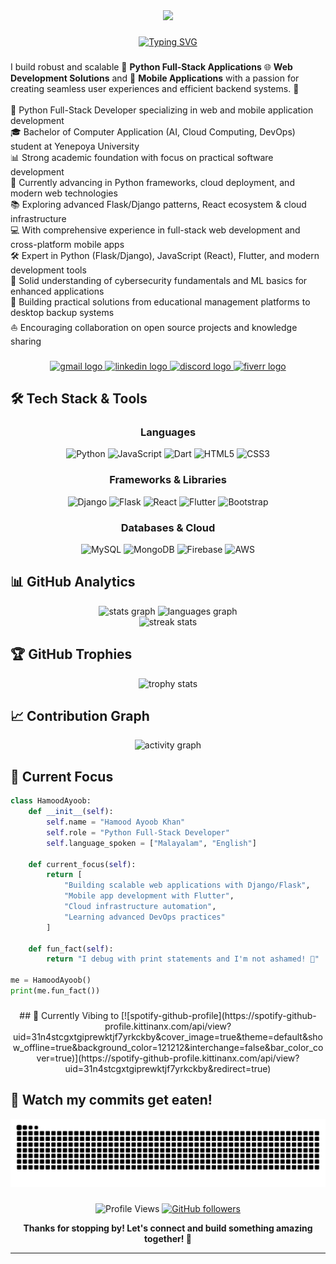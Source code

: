 <div align="center">
  <img height="200" src="https://i.ibb.co/Jw0csh9c/header-1.png"  />
</div>

###

<div align="center">
  
  [![Typing SVG](https://readme-typing-svg.herokuapp.com?font=Fira+Code&pause=1000&color=9745F5&center=true&vCenter=true&width=435&lines=Python+Full-Stack+Developer;Django+%26+Flask+Expert;Mobile+App+Developer;Cloud+Enthusiast;Always+Learning+New+Things)](https://git.io/typing-svg)
  
</div>

###

<p align="left">I build robust and scalable 🐍 <strong>Python Full-Stack Applications</strong> 🌐 <strong>Web Development Solutions</strong> and 📱 <strong>Mobile Applications</strong> with a passion for creating seamless user experiences and efficient backend systems. 🚀<br><br>🐍 Python Full-Stack Developer specializing in web and mobile application development<br>🎓 Bachelor of Computer Application (AI, Cloud Computing, DevOps) student at Yenepoya University<br>📊 Strong academic foundation with focus on practical software development<br>🌱 Currently advancing in Python frameworks, cloud deployment, and modern web technologies<br>📚 Exploring advanced Flask/Django patterns, React ecosystem & cloud infrastructure<br>💻 With comprehensive experience in full-stack web development and cross-platform mobile apps<br>🛠️ Expert in Python (Flask/Django), JavaScript (React), Flutter, and modern development tools<br>🔐 Solid understanding of cybersecurity fundamentals and ML basics for enhanced applications<br>🌟 Building practical solutions from educational management platforms to desktop backup systems<br>⛵ Encouraging collaboration on open source projects and knowledge sharing</p>

###

<div align="center">
  <a href="mailto:hamoodayoob33@gmail.com" target="_blank">
    <img src="https://img.shields.io/static/v1?message=Gmail&logo=gmail&label=&color=D14836&logoColor=white&labelColor=&style=for-the-badge" height="50" alt="gmail logo"  />
  </a>
  <a href="https://www.linkedin.com/in/hamood-ayoob-khan-b19917368" target="_blank">
    <img src="https://img.shields.io/static/v1?message=LinkedIn&logo=linkedin&label=&color=0077B5&logoColor=white&labelColor=&style=for-the-badge" height="50" alt="linkedin logo"  />
  </a>
  <a href="https://discord.gg/Mr2GsMFceA" target="_blank">
    <img src="https://img.shields.io/static/v1?message=Discord&logo=discord&label=&color=7289DA&logoColor=white&labelColor=&style=for-the-badge" height="50" alt="discord logo"  />
  </a>
  <a href="https://www.fiverr.com/yourusername" target="_blank">
    <img src="https://img.shields.io/static/v1?message=Fiverr&logo=fiverr&label=&color=1DBF73&logoColor=white&labelColor=&style=for-the-badge" height="50" alt="fiverr logo"  />
  </a>
</div>

###

## 🛠️ Tech Stack & Tools

<div align="center">

### Languages
![Python](https://img.shields.io/badge/python-3670A0?style=for-the-badge&logo=python&logoColor=ffdd54)
![JavaScript](https://img.shields.io/badge/javascript-%23323330.svg?style=for-the-badge&logo=javascript&logoColor=%23F7DF1E)
![Dart](https://img.shields.io/badge/dart-%230175C2.svg?style=for-the-badge&logo=dart&logoColor=white)
![HTML5](https://img.shields.io/badge/html5-%23E34F26.svg?style=for-the-badge&logo=html5&logoColor=white)
![CSS3](https://img.shields.io/badge/css3-%231572B6.svg?style=for-the-badge&logo=css3&logoColor=white)

### Frameworks & Libraries
![Django](https://img.shields.io/badge/django-%23092E20.svg?style=for-the-badge&logo=django&logoColor=white)
![Flask](https://img.shields.io/badge/flask-%23000.svg?style=for-the-badge&logo=flask&logoColor=white)
![React](https://img.shields.io/badge/react-%2320232a.svg?style=for-the-badge&logo=react&logoColor=%2361DAFB)
![Flutter](https://img.shields.io/badge/Flutter-%2302569B.svg?style=for-the-badge&logo=Flutter&logoColor=white)
![Bootstrap](https://img.shields.io/badge/bootstrap-%23563D7C.svg?style=for-the-badge&logo=bootstrap&logoColor=white)

### Databases & Cloud
![MySQL](https://img.shields.io/badge/mysql-%2300f.svg?style=for-the-badge&logo=mysql&logoColor=white)
![MongoDB](https://img.shields.io/badge/MongoDB-%234ea94b.svg?style=for-the-badge&logo=mongodb&logoColor=white)
![Firebase](https://img.shields.io/badge/firebase-%23039BE5.svg?style=for-the-badge&logo=firebase)
![AWS](https://img.shields.io/badge/AWS-%23FF9900.svg?style=for-the-badge&logo=amazon-aws&logoColor=white)

</div>

###

## 📊 GitHub Analytics

<div align="center">
  <img src="https://github-readme-stats.vercel.app/api?username=HamoodAyoob&hide_title=false&hide_rank=false&show_icons=true&include_all_commits=true&count_private=true&disable_animations=false&theme=radical&locale=en&hide_border=true&bg_color=0D1117" height="150" alt="stats graph"  />
  <img src="https://github-readme-stats.vercel.app/api/top-langs?username=HamoodAyoob&locale=en&hide_title=false&layout=compact&card_width=320&langs_count=8&theme=radical&hide_border=true&bg_color=0D1117" height="150" alt="languages graph"  />
</div>

<div align="center">
  <img src="https://github-readme-streak-stats.herokuapp.com/?user=HamoodAyoob&theme=radical&hide_border=true&background=0D1117" alt="streak stats"/>
</div>

###

## 🏆 GitHub Trophies
<div align="center">
  <img src="https://github-profile-trophy.vercel.app/?username=HamoodAyoob&theme=radical&no-frame=true&no-bg=true&margin-w=4" alt="trophy stats"/>
</div>

###

## 📈 Contribution Graph
<div align="center">
  <img src="https://github-readme-activity-graph.vercel.app/graph?username=HamoodAyoob&theme=react-dark&bg_color=0D1117&hide_border=true" alt="activity graph"/>
</div>

###

## 🎯 Current Focus

```python
class HamoodAyoob:
    def __init__(self):
        self.name = "Hamood Ayoob Khan"
        self.role = "Python Full-Stack Developer"
        self.language_spoken = ["Malayalam", "English"]
        
    def current_focus(self):
        return [
            "Building scalable web applications with Django/Flask",
            "Mobile app development with Flutter",
            "Cloud infrastructure automation",
            "Learning advanced DevOps practices"
        ]
    
    def fun_fact(self):
        return "I debug with print statements and I'm not ashamed! 🐛"

me = HamoodAyoob()
print(me.fun_fact())
```

###

<div align="center">
## 🎵 Currently Vibing to
[![spotify-github-profile](https://spotify-github-profile.kittinanx.com/api/view?uid=31n4stcgxtgiprewktjf7yrkckby&cover_image=true&theme=default&show_offline=true&background_color=121212&interchange=false&bar_color_cover=true)](https://spotify-github-profile.kittinanx.com/api/view?uid=31n4stcgxtgiprewktjf7yrkckby&redirect=true)
</div>

## 🐍 Watch my commits get eaten!
<div align="center">
  <img src="https://raw.githubusercontent.com/HamoodAyoob/HamoodAyoob/output/snake.svg" alt="Snake animation" />
</div>

###

<div align="center">
  
  ![Profile Views](https://komarev.com/ghpvc/?username=HamoodAyoob&label=Profile%20views&color=0e75b6&style=flat)
  [![GitHub followers](https://img.shields.io/github/followers/HamoodAyoob?label=Follow&style=social)](https://github.com/HamoodAyoob)
  
  **Thanks for stopping by! Let's connect and build something amazing together! 🚀**
  
</div>

---

